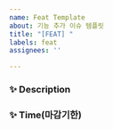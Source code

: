 ```yaml
---
name: Feat Template
about: 기능 추가 이슈 템플릿
title: "[FEAT] "
labels: feat
assignees: ''

---
```


### ✨ Description


### ✨ Time(마감기한)
